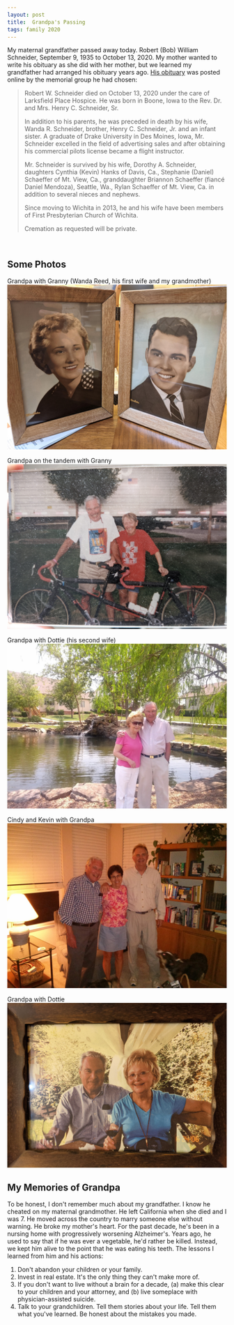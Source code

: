 ```yaml
---
layout: post
title:  Grandpa's Passing 
tags: family 2020
---
```


My maternal grandfather passed away today. Robert (Bob) William Schneider, 
September 9, 1935 to October 13, 2020. My mother wanted to write his obituary as 
she did with her mother, but we learned my grandfather had arranged his obituary years ago.
[His obituary](https://www.cozinememorial.com/obituary/Robert-Schneider) was 
posted online by the memorial group he had chosen:

<blockquote>
Robert W. Schneider died on October 13, 2020 under the care of Larksfield Place Hospice.
He was born in Boone, Iowa to the Rev. Dr. and Mrs. Henry C. Schneider, Sr.

In addition to his parents, he was preceded in death by his wife, Wanda R. Schneider, brother,
 Henry C. Schneider, Jr. and an infant sister. A graduate of Drake University in Des Moines, Iowa,
 Mr. Schneider excelled in the field of advertising sales and after obtaining his commercial pilots
 license became a flight instructor.

Mr. Schneider is survived by his wife, Dorothy A. Schneider, daughters Cynthia (Kevin) Hanks of Davis,
Ca., Stephanie (Daniel) Schaeffer of Mt. View, Ca., granddaughter Briannon Schaeffer (fiancé Daniel Mendoza),
Seattle, Wa., Rylan Schaeffer of Mt. View, Ca. in addition to several nieces and nephews.

Since moving to Wichita in 2013, he and his wife have been members of First Presbyterian Church of Wichita.

Cremation as requested will be private.
</blockquote><br>

## Some Photos

Grandpa with Granny (Wanda Reed, his first wife and my grandmother)
![](/assets/2020-10-13-grandpa-passing/grandpa_3.jpg)

Grandpa on the tandem with Granny
![](/assets/2020-10-13-grandpa-passing/grandpa_4.jpg)

Grandpa with Dottie (his second wife)
![](/assets/2020-10-13-grandpa-passing/grandpa_1.jpg)

Cindy and Kevin with Grandpa
![](/assets/2020-10-13-grandpa-passing/grandpa_2.jpg)

Grandpa with Dottie
![](/assets/2020-10-13-grandpa-passing/grandpa_5.jpg)

## My Memories of Grandpa

To be honest, I don't remember much about my grandfather. I know he cheated on my maternal grandmother. 
He left California when she died and I was 7. He moved across the country to marry someone else
without warning. He broke my mother's heart.
For the past decade, he's been in a nursing home with progressively
worsening Alzheimer's. Years ago, he used to say that if he was ever a vegetable, he'd rather be killed.
 Instead, we kept him alive to the point that he was eating his teeth. The lessons I learned from him 
 and his actions:

1. Don't abandon your children or your family.
2. Invest in real estate. It's the only thing they can't make more of.
3. If you don't want to live without a brain for a decade, (a) make this clear to your children
and your attorney, and (b) live someplace with physician-assisted suicide.
4. Talk to your grandchildren. Tell them stories about your life. Tell them what you've 
learned. Be honest about the mistakes you made.